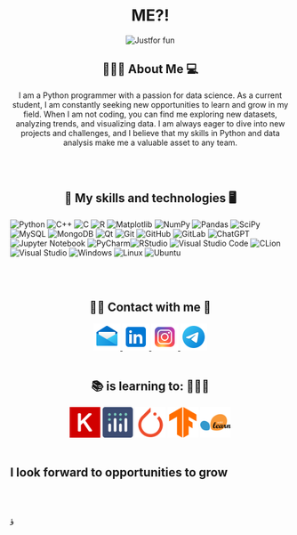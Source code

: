 <h1 align="center"> ME?! </h1>
<div align="center" >
<img src = "https://github.com/amirrezahassani/amirrezahassani/assets/140280929/505edd8e-2921-468a-a761-5717013ed7b5.svg" alt="Justfor fun">
<br> 
</div>

<h2 align="center"> 🙋🏽‍♂️ About Me 💻 </h2>
<p align="center"> I am a Python programmer with a passion for data science. As a current student, I am constantly seeking new opportunities to learn and grow in my field. 
When I am not coding, you can find me exploring new datasets, analyzing trends, and visualizing data. I am always eager to dive into new projects and challenges, and I believe that my skills in Python and data analysis make me a valuable asset to any team. </p>
<br>
<br>


<h2 align="center"> 🔧 My skills and technologies 🖥 </h2>

![Python](https://img.shields.io/badge/python-3670A0?style=for-the-badge&logo=python&logoColor=ffdd54) ![C++](https://img.shields.io/badge/c++-%2300599C.svg?style=for-the-badge&logo=c%2B%2B&logoColor=white) 	![C](https://img.shields.io/badge/c-%2300599C.svg?style=for-the-badge&logo=c&logoColor=white) ![R](https://img.shields.io/badge/r-%23276DC3.svg?style=for-the-badge&logo=r&logoColor=white) ![Matplotlib](https://img.shields.io/badge/Matplotlib-%23ffffff.svg?style=for-the-badge&logo=Matplotlib&logoColor=black) ![NumPy](https://img.shields.io/badge/numpy-%23013243.svg?style=for-the-badge&logo=numpy&logoColor=white) ![Pandas](https://img.shields.io/badge/pandas-%23150458.svg?style=for-the-badge&logo=pandas&logoColor=white) ![SciPy](https://img.shields.io/badge/SciPy-%230C55A5.svg?style=for-the-badge&logo=scipy&logoColor=%white) ![MySQL](https://img.shields.io/badge/mysql-%2300f.svg?style=for-the-badge&logo=mysql&logoColor=white) ![MongoDB](https://img.shields.io/badge/MongoDB-%234ea94b.svg?style=for-the-badge&logo=mongodb&logoColor=white) ![Qt](https://img.shields.io/badge/Qt-%23217346.svg?style=for-the-badge&logo=Qt&logoColor=white) 	![Git](https://img.shields.io/badge/git-%23F05033.svg?style=for-the-badge&logo=git&logoColor=white) 	![GitHub](https://img.shields.io/badge/github-%23121011.svg?style=for-the-badge&logo=github&logoColor=white) 	![GitLab](https://img.shields.io/badge/gitlab-%23181717.svg?style=for-the-badge&logo=gitlab&logoColor=white) ![ChatGPT](https://img.shields.io/badge/chatGPT-74aa9c?style=for-the-badge&logo=openai&logoColor=white) ![Jupyter Notebook](https://img.shields.io/badge/jupyter-%23FA0F00.svg?style=for-the-badge&logo=jupyter&logoColor=white) ![PyCharm](https://img.shields.io/badge/pycharm-143?style=for-the-badge&logo=pycharm&logoColor=black&color=black&labelColor=green)![RStudio](https://img.shields.io/badge/RStudio-4285F4?style=for-the-badge&logo=rstudio&logoColor=white) ![Visual Studio Code](https://img.shields.io/badge/Visual%20Studio%20Code-0078d7.svg?style=for-the-badge&logo=visual-studio-code&logoColor=white) ![CLion](https://img.shields.io/badge/CLion-black?style=for-the-badge&logo=clion&logoColor=white) ![Visual Studio](https://img.shields.io/badge/Visual%20Studio-5C2D91.svg?style=for-the-badge&logo=visual-studio&logoColor=white) 	![Windows](https://img.shields.io/badge/Windows-0078D6?style=for-the-badge&logo=windows&logoColor=white) ![Linux](https://img.shields.io/badge/Linux-FCC624?style=for-the-badge&logo=linux&logoColor=black) ![Ubuntu](https://img.shields.io/badge/Ubuntu-E95420?style=for-the-badge&logo=ubuntu&logoColor=white)

<br> 
<br> 

<h2 align="center"> ✍🏼 Contact with me 📱 </h2>
<div align="center">
  <a href="mailto:amirrezahassani.profession@gmail.com">
    <img src="https://github.com/amirrezahassani/amirrezahassani/blob/main/image/icons8-mail-48.png?raw=true" />
  </a>
  <a href="https://linkedin.com/in/amirrezahassanilinkdin">
    <img src="https://github.com/amirrezahassani/amirrezahassani/blob/main/image/icons8-linkedin-48.png?raw=true" />
  </a>
  <a href="https://instagram.com/iamirrezahassani">
    <img src="https://github.com/amirrezahassani/amirrezahassani/blob/main/image/icons8-instagram-48.png?raw=true" />
  </a>
  <a href="https://telegram.me/iamirrezahassani">
    <img src="https://github.com/amirrezahassani/amirrezahassani/blob/main/image/icons8-telegram-48.png?raw=true" />
  </a>
  <br> 
  <br> 
</div>

    

<h2 align="center"> 📚 is learning to: 🧗🏻‍♂️ </h2>

<div align="center" display="flex" justify-content="center" margin="0px 180">
  <img src="https://github.com/amirrezahassani/amirrezahassani/blob/main/image/Keras.png" width="55" height="55">
  <img src="https://github.com/amirrezahassani/amirrezahassani/blob/main/image/Ploty.png" width="55" height="55">
  <img src="https://github.com/amirrezahassani/amirrezahassani/blob/main/image/PyTorch.png" width="55" height="55">
  <img src="https://github.com/amirrezahassani/amirrezahassani/blob/main/image/TensorFlow.png" width="55" height="55">
  <img src="https://github.com/amirrezahassani/amirrezahassani/blob/main/image/scikit-learn.png" width="55" height="55">
  <br> 
  <br> 
</div>

<h2> I look forward to opportunities to grow </h2>

<br> 
<br> 

ؤ
